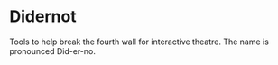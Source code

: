# Didernot
Tools to help break the fourth wall for interactive theatre. The name is pronounced Did-er-no.
